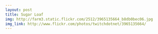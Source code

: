 ```yaml
---
layout: post
title: Sugar Loaf 
img: http://farm3.static.flickr.com/2512/3965135664_b8db0bec06.jpg 
img_link: http://www.flickr.com/photos/twitchdotnet/3965135664/ 
---
```

